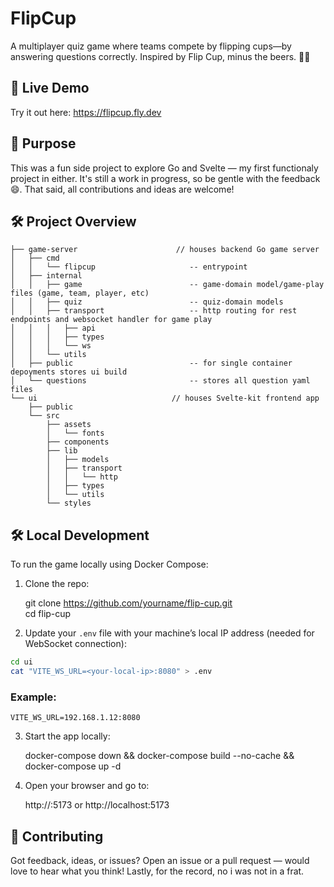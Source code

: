 # FlipCup

A multiplayer quiz game where teams compete by flipping cups—by answering questions correctly. Inspired by Flip Cup, minus the beers. 🧠🥤

## 🚀 Live Demo

Try it out here: https://flipcup.fly.dev

## 🎯 Purpose

This was a fun side project to explore Go and Svelte — my first functionaly project in either. It's still a work in progress, so be gentle with the feedback 😄. That said, all contributions and ideas are welcome!

## 🛠 Project Overview
```text
├── game-server                      // houses backend Go game server
│   ├── cmd
│   │   └── flipcup                     -- entrypoint
│   ├── internal
│   │   ├── game                        -- game-domain model/game-play files (game, team, player, etc)
│   │   ├── quiz                        -- quiz-domain models 
│   │   ├── transport                   -- http routing for rest endpoints and websocket handler for game play
│   │   │   ├── api
│   │   │   ├── types
│   │   │   └── ws
│   │   └── utils
│   ├── public                          -- for single container depoyments stores ui build
│   └── questions                       -- stores all question yaml files
└── ui                              // houses Svelte-kit frontend app
    ├── public
    └── src
        ├── assets
        │   └── fonts
        ├── components
        ├── lib
        │   ├── models
        │   ├── transport
        │   │   └── http
        │   ├── types
        │   └── utils
        └── styles

```


## 🛠 Local Development

To run the game locally using Docker Compose:

1. Clone the repo:

   git clone https://github.com/yourname/flip-cup.git  
   cd flip-cup

2. Update your `.env` file with your machine’s local IP address (needed for WebSocket connection):

```bash
cd ui
cat "VITE_WS_URL=<your-local-ip>:8080" > .env
```

###   Example:
``VITE_WS_URL=192.168.1.12:8080``

3. Start the app locally:

   docker-compose down && docker-compose build --no-cache && docker-compose up -d

4. Open your browser and go to:

   http://<your-local-ip>:5173 or 
   http://localhost:5173

## 🤝 Contributing
Got feedback, ideas, or issues? Open an issue or a pull request — would love to hear what you think! Lastly, for the record, no i was not in a frat. 
